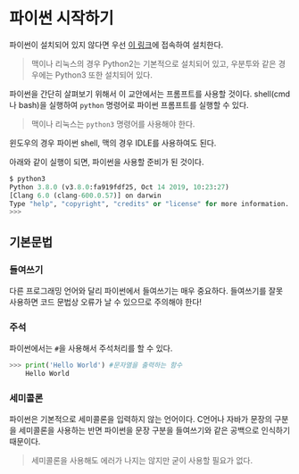 파이썬 시작하기
===

파이썬이 설치되어 있지 않다면 우선 [이 링크](https://www.python.org/)에 접속하여 설치한다.
> 맥이나 리눅스의 경우 Python2는 기본적으로 설치되어 있고,
우분투와 같은 경우에는 Python3 또한 설치되어 있다.

파이썬을 간단히 살펴보기 위해서 이 교안에서는 프롬프트를 사용할 것이다.
shell(cmd나 bash)을 실행하여 `python` 명령어로 파이썬 프롬프트를 실행할 수 있다.
> 맥이나 리눅스는 `python3` 명령어를 사용해야 한다.

윈도우의 경우 파이썬 shell, 맥의 경우 IDLE를 사용하여도 된다.

아래와 같이 실행이 되면, 파이썬을 사용할 준비가 된 것이다.

```python
$ python3
Python 3.8.0 (v3.8.0:fa919fdf25, Oct 14 2019, 10:23:27)
[Clang 6.0 (clang-600.0.57)] on darwin
Type "help", "copyright", "credits" or "license" for more information.
>>>
```

기본문법
---

### 들여쓰기

다른 프로그래밍 언어와 달리 파이썬에서 들여쓰기는 매우 중요하다. 들여쓰기를 잘못 사용하면 코드 문법상 오류가 날 수 있으므로 주의해야 한다!

### 주석

파이썬에서는 `#`을 사용해서 주석처리를 할 수 있다.

```python
>>> print('Hello World') #문자열을 출력하는 함수
    Hello World
```

### 세미콜론

파이썬은 기본적으로 세미콜론을 입력하지 않는 언어이다. C언어나 자바가 문장의 구분을 세미콜론을 사용하는 반면 파이썬을 문장 구분을 들여쓰기와 같은 공백으로 인식하기 때문이다.

> 세미콜론을 사용해도 에러가 나지는 않지만 굳이 사용할 필요가 없다.
